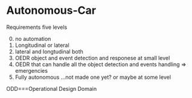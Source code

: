 # Autonomous-Car

Requirements
five levels

0. no automation
1. Longitudinal or lateral
2. lateral and longtudinal both
3. OEDR object and event detection and responese at small level
4. OEDR that can handle all the object detection and events handling => emergencies
5. Fully autonomous ...not made one yet? or maybe at some level

ODD===Operational Design Domain
